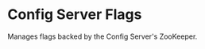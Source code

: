 <!-- Copyright Vespa.ai. Licensed under the terms of the Apache 2.0 license. See LICENSE in the project root. -->
# Config Server Flags
Manages flags backed by the Config Server's ZooKeeper.
